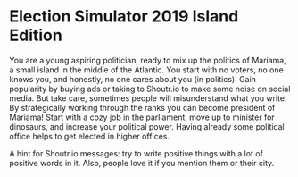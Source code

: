 # Election Simulator 2019 Island Edition

You are a young aspiring politician, ready to mix up the politics of Mariama, a small island in the middle of the Atlantic. You start with no voters, no one knows you, and honestly, no one cares about you (in politics). Gain popularity by buying ads or taking to Shoutr.io to make some noise on social media. But take care, sometimes people will misunderstand what you write. By strategically working through the ranks you can become president of Mariama! Start with a cozy job in the parliament, move up to minister for dinosaurs, and increase your political power. Having already some political office helps to get elected in higher offices.

A hint for Shoutr.io messages: try to write positive things with a lot of positive words in it. Also, people love it if you mention them or their city.

